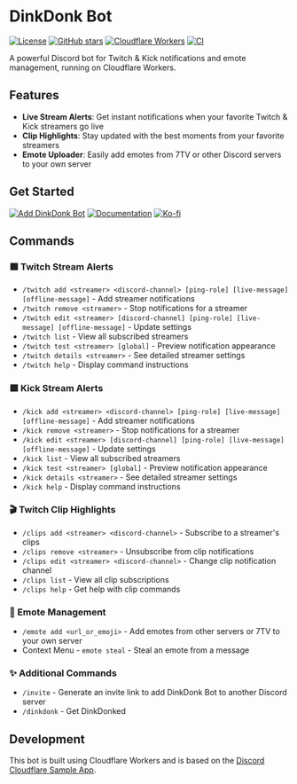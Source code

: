 # DinkDonk Bot
[![License](https://img.shields.io/github/license/svglol/dinkdonkbot)](LICENSE)
[![GitHub stars](https://img.shields.io/github/stars/svglol/dinkdonkbot?style=social)](https://github.com/svglol/dinkdonkbot/stargazers)
[![Cloudflare Workers](https://img.shields.io/badge/Cloudflare-Workers-F68212?logo=cloudflare)](https://workers.cloudflare.com)
[![CI](https://github.com/svglol/dinkdonkbot/actions/workflows/ci.yml/badge.svg)](https://github.com/svglol/dinkdonkbot/actions/workflows/ci.yml)

A powerful Discord bot for Twitch & Kick notifications and emote management, running on Cloudflare Workers.

## Features
- **Live Stream Alerts**: Get instant notifications when your favorite Twitch & Kick streamers go live
- **Clip Highlights**: Stay updated with the best moments from your favorite streamers
- **Emote Uploader**: Easily add emotes from 7TV or other Discord servers to your own server

## Get Started
[![Add DinkDonk Bot](https://img.shields.io/badge/Add%20to-Discord-5865F2?style=for-the-badge&logo=discord&logoColor=white)](https://discord.com/oauth2/authorize?client_id=1227866873220173824&permissions=8797166895104&scope=applications.commands+bot)
[![Documentation](https://img.shields.io/badge/Read-Documentation-blue?style=for-the-badge&logo=gitbook&logoColor=white)](https://svglol.github.io/dinkdonkbot/)
[![Ko-fi](https://img.shields.io/badge/Support%20us-fc4c58?style=for-the-badge&logo=ko-fi&logoColor=white)](https://ko-fi.com/svglol)

## Commands

### 🟪 Twitch Stream Alerts
- `/twitch add <streamer> <discord-channel> [ping-role] [live-message] [offline-message]` - Add streamer notifications
- `/twitch remove <streamer>` - Stop notifications for a streamer
- `/twitch edit <streamer> [discord-channel] [ping-role] [live-message] [offline-message]` - Update settings
- `/twitch list` - View all subscribed streamers
- `/twitch test <streamer> [global]` - Preview notification appearance
- `/twitch details <streamer>` - See detailed streamer settings
- `/twitch help` - Display command instructions

### 🟩 Kick Stream Alerts
- `/kick add <streamer> <discord-channel> [ping-role] [live-message] [offline-message]` - Add streamer notifications
- `/kick remove <streamer>` - Stop notifications for a streamer
- `/kick edit <streamer> [discord-channel] [ping-role] [live-message] [offline-message]` - Update settings
- `/kick list` - View all subscribed streamers
- `/kick test <streamer> [global]` - Preview notification appearance
- `/kick details <streamer>` - See detailed streamer settings
- `/kick help` - Display command instructions

### 🎬 Twitch Clip Highlights
- `/clips add <streamer> <discord-channel>` - Subscribe to a streamer's clips
- `/clips remove <streamer>` - Unsubscribe from clip notifications
- `/clips edit <streamer> <discord-channel>` - Change clip notification channel
- `/clips list` - View all clip subscriptions
- `/clips help` - Get help with clip commands

### 🥳 Emote Management
- `/emote add <url_or_emoji>` - Add emotes from other servers or 7TV to your own server
- Context Menu - `emote steal` - Steal an emote from a message

### ✨ Additional Commands
- `/invite` - Generate an invite link to add DinkDonk Bot to another Discord server
- `/dinkdonk` - Get DinkDonked

## Development
This bot is built using Cloudflare Workers and is based on the [Discord Cloudflare Sample App](https://github.com/discord/cloudflare-sample-app).
